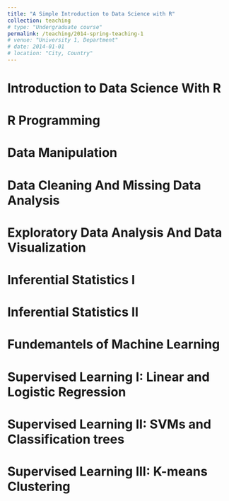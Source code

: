 ```yaml
---
title: "A Simple Introduction to Data Science with R"
collection: teaching
# type: "Undergraduate course"
permalink: /teaching/2014-spring-teaching-1
# venue: "University 1, Department"
# date: 2014-01-01
# location: "City, Country"
---
```


Introduction to Data Science With R
======

R Programming
======

Data Manipulation
======

Data Cleaning And Missing Data Analysis
======

Exploratory Data Analysis And Data Visualization
======

Inferential Statistics I
======

Inferential Statistics II
======

Fundemantels of Machine Learning
======

Supervised Learning I: Linear and Logistic Regression
======

Supervised Learning II: SVMs and Classification trees
======

Supervised Learning III: K-means Clustering
======

